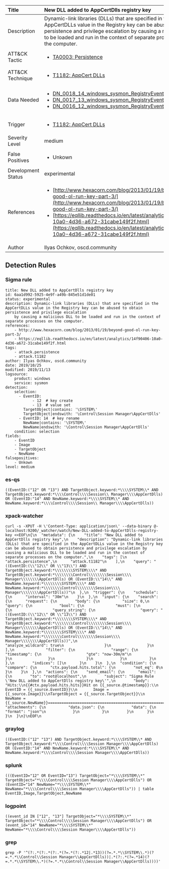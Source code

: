 | Title                | New DLL added to AppCertDlls registry key                                                                                                                                                 |
|:---------------------|:------------------------------------------------------------------------------------------------------------------------------------------------------------|
| Description          | Dynamic-link libraries (DLLs) that are specified in the AppCertDLLs value in the Registry key can be abused to obtain persistence and privilege escalation by causing a malicious DLL to be loaded and run in the context of separate processes on the computer.                                                                                                                                           |
| ATT&amp;CK Tactic    |  <ul><li>[TA0003: Persistence](https://attack.mitre.org/tactics/TA0003)</li></ul>  |
| ATT&amp;CK Technique | <ul><li>[T1182: AppCert DLLs](https://attack.mitre.org/techniques/T1182)</li></ul>  |
| Data Needed          | <ul><li>[DN_0018_14_windows_sysmon_RegistryEvent](../Data_Needed/DN_0018_14_windows_sysmon_RegistryEvent.md)</li><li>[DN_0017_13_windows_sysmon_RegistryEvent](../Data_Needed/DN_0017_13_windows_sysmon_RegistryEvent.md)</li><li>[DN_0016_12_windows_sysmon_RegistryEvent](../Data_Needed/DN_0016_12_windows_sysmon_RegistryEvent.md)</li></ul>  |
| Trigger              | <ul><li>[T1182: AppCert DLLs](../Triggers/T1182.md)</li></ul>  |
| Severity Level       | medium |
| False Positives      | <ul><li>Unkown</li></ul>  |
| Development Status   | experimental |
| References           | <ul><li>[http://www.hexacorn.com/blog/2013/01/19/beyond-good-ol-run-key-part-3/](http://www.hexacorn.com/blog/2013/01/19/beyond-good-ol-run-key-part-3/)</li><li>[https://eqllib.readthedocs.io/en/latest/analytics/14f90406-10a0-4d36-a672-31cabe149f2f.html](https://eqllib.readthedocs.io/en/latest/analytics/14f90406-10a0-4d36-a672-31cabe149f2f.html)</li></ul>  |
| Author               | Ilyas Ochkov, oscd.community |


## Detection Rules

### Sigma rule

```
title: New DLL added to AppCertDlls registry key
id: 6aa1d992-5925-4e9f-a49b-845e51d1de01
status: experimental
description: Dynamic-link libraries (DLLs) that are specified in the AppCertDLLs value in the Registry key can be abused to obtain persistence and privilege escalation
    by causing a malicious DLL to be loaded and run in the context of separate processes on the computer.
references:
    - http://www.hexacorn.com/blog/2013/01/19/beyond-good-ol-run-key-part-3/
    - https://eqllib.readthedocs.io/en/latest/analytics/14f90406-10a0-4d36-a672-31cabe149f2f.html
tags:
    - attack.persistence
    - attack.t1182
author: Ilyas Ochkov, oscd.community
date: 2019/10/25
modified: 2019/11/13
logsource:
    product: windows
    service: sysmon
detection:
    selection:
      - EventID: 
            - 12  # key create
            - 13  # value set
        TargetObject|contains: '\SYSTEM\'
        TargetObject|endswith: '\Control\Session Manager\AppCertDlls'
      - EventID: 14  # key rename
        NewName|contains: '\SYSTEM\'
        NewName|endswith: '\Control\Session Manager\AppCertDlls'
    condition: selection
fields:
    - EventID
    - Image
    - TargetObject
    - NewName
falsepositives:
    - Unkown
level: medium

```





### es-qs
    
```
((EventID:("12" OR "13") AND TargetObject.keyword:*\\\\SYSTEM\\* AND TargetObject.keyword:*\\\\Control\\\\Session\\ Manager\\\\AppCertDlls) OR (EventID:"14" AND NewName.keyword:*\\\\SYSTEM\\* AND NewName.keyword:*\\\\Control\\\\Session\\ Manager\\\\AppCertDlls))
```


### xpack-watcher
    
```
curl -s -XPUT -H \'Content-Type: application/json\' --data-binary @- localhost:9200/_watcher/watch/New-DLL-added-to-AppCertDlls-registry-key <<EOF\n{\n  "metadata": {\n    "title": "New DLL added to AppCertDlls registry key",\n    "description": "Dynamic-link libraries (DLLs) that are specified in the AppCertDLLs value in the Registry key can be abused to obtain persistence and privilege escalation by causing a malicious DLL to be loaded and run in the context of separate processes on the computer.",\n    "tags": [\n      "attack.persistence",\n      "attack.t1182"\n    ],\n    "query": "((EventID:(\\"12\\" OR \\"13\\") AND TargetObject.keyword:*\\\\\\\\SYSTEM\\\\* AND TargetObject.keyword:*\\\\\\\\Control\\\\\\\\Session\\\\ Manager\\\\\\\\AppCertDlls) OR (EventID:\\"14\\" AND NewName.keyword:*\\\\\\\\SYSTEM\\\\* AND NewName.keyword:*\\\\\\\\Control\\\\\\\\Session\\\\ Manager\\\\\\\\AppCertDlls))"\n  },\n  "trigger": {\n    "schedule": {\n      "interval": "30m"\n    }\n  },\n  "input": {\n    "search": {\n      "request": {\n        "body": {\n          "size": 0,\n          "query": {\n            "bool": {\n              "must": [\n                {\n                  "query_string": {\n                    "query": "((EventID:(\\"12\\" OR \\"13\\") AND TargetObject.keyword:*\\\\\\\\SYSTEM\\\\* AND TargetObject.keyword:*\\\\\\\\Control\\\\\\\\Session\\\\ Manager\\\\\\\\AppCertDlls) OR (EventID:\\"14\\" AND NewName.keyword:*\\\\\\\\SYSTEM\\\\* AND NewName.keyword:*\\\\\\\\Control\\\\\\\\Session\\\\ Manager\\\\\\\\AppCertDlls))",\n                    "analyze_wildcard": true\n                  }\n                }\n              ],\n              "filter": {\n                "range": {\n                  "timestamp": {\n                    "gte": "now-30m/m"\n                  }\n                }\n              }\n            }\n          }\n        },\n        "indices": []\n      }\n    }\n  },\n  "condition": {\n    "compare": {\n      "ctx.payload.hits.total": {\n        "not_eq": 0\n      }\n    }\n  },\n  "actions": {\n    "send_email": {\n      "email": {\n        "to": "root@localhost",\n        "subject": "Sigma Rule \'New DLL added to AppCertDlls registry key\'",\n        "body": "Hits:\\n{{#ctx.payload.hits.hits}}Hit on {{_source.@timestamp}}:\\n     EventID = {{_source.EventID}}\\n       Image = {{_source.Image}}\\nTargetObject = {{_source.TargetObject}}\\n     NewName = {{_source.NewName}}================================================================================\\n{{/ctx.payload.hits.hits}}",\n        "attachments": {\n          "data.json": {\n            "data": {\n              "format": "json"\n            }\n          }\n        }\n      }\n    }\n  }\n}\nEOF\n
```


### graylog
    
```
((EventID:("12" "13") AND TargetObject.keyword:*\\\\SYSTEM\\* AND TargetObject.keyword:*\\\\Control\\\\Session Manager\\\\AppCertDlls) OR (EventID:"14" AND NewName.keyword:*\\\\SYSTEM\\* AND NewName.keyword:*\\\\Control\\\\Session Manager\\\\AppCertDlls))
```


### splunk
    
```
(((EventID="12" OR EventID="13") TargetObject="*\\\\SYSTEM\\*" TargetObject="*\\\\Control\\\\Session Manager\\\\AppCertDlls") OR (EventID="14" NewName="*\\\\SYSTEM\\*" NewName="*\\\\Control\\\\Session Manager\\\\AppCertDlls")) | table EventID,Image,TargetObject,NewName
```


### logpoint
    
```
((event_id IN ["12", "13"] TargetObject="*\\\\SYSTEM\\*" TargetObject="*\\\\Control\\\\Session Manager\\\\AppCertDlls") OR (event_id="14" NewName="*\\\\SYSTEM\\*" NewName="*\\\\Control\\\\Session Manager\\\\AppCertDlls"))
```


### grep
    
```
grep -P '^(?:.*(?:.*(?:.*(?=.*(?:.*12|.*13))(?=.*.*\\SYSTEM\\.*)(?=.*.*\\Control\\Session Manager\\AppCertDlls))|.*(?:.*(?=.*14)(?=.*.*\\SYSTEM\\.*)(?=.*.*\\Control\\Session Manager\\AppCertDlls))))'
```



